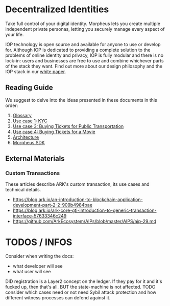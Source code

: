 # Decentralized Identities

Take full control of your digital identity. Morpheus lets you create multiple independent private personas, letting you securely manage every aspect of your life.

IOP technology is open source and available for anyone to use or develop for. Although IOP is dedicated to providing a complete solution to the problems of online identity and privacy, IOP is fully modular and there is no lock-in: users and businesses are free to use and combine whichever parts of the stack they want.
Find out more about our design philosophy and the IOP stack in our [white paper](https://iop.global/whitepaper/).

## Reading Guide

We suggest to delve into the ideas presented in these documents in this order:

1. [Glossary](glossary.md)
2. [Use case 1: KYC](usecases/kyc.md)
3. [Use case 3: Buying Tickets for Public Transportation](usecases/public_transportation.md)
4. [Use case 4: Buying Tickets for a Movie](usecases/movie_theater.md)
5. [Architecture](architecture.md)
6. [Morpheus SDK](sdk.md)

## External Materials

### Custom Transactions

These articles describe ARK's custom transaction, its use cases and technical details.

- https://blog.ark.io/an-introduction-to-blockchain-application-development-part-2-2-909b4984bae
- https://blog.ark.io/ark-core-gti-introduction-to-generic-transaction-interface-57633346c249
- https://github.com/ArkEcosystem/AIPs/blob/master/AIPS/aip-29.md

# TODOS / INFOS

Consider when writing the docs:
- what developer will see
- what user will see

DID registration is a Layer2 concept on the ledger. If they pay for it and it's fucked up, then that's all. BUT the state-machine is not affected.
TODO consider which cases need or not need Sybil attack protection and how different witness processes can defend against it.
